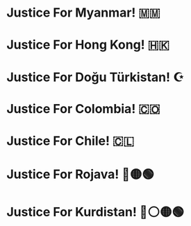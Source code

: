 # Justice For Myanmar! 🇲🇲
# Justice For Hong Kong! 🇭🇰
# Justice For Doğu Türkistan! ☪
# Justice For Colombia! 🇨🇴
# Justice For Chile! 🇨🇱
# Justice For Rojava! 🔵🟡🟢
# Justice For Kurdistan! 🔴⚪🟡🟢
